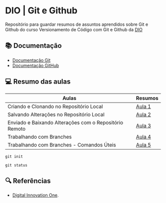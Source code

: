 # DIO | Git e Github

Repositório para guardar resumos de assuntos aprendidos sobre Git e Github do curso Versionamento de Código com Git e Github da [DIO](https://www.dio.me/en)

## 📚 Documentação
- [Documentação Git](https://git-scm.com/doc)
- [Documentação GitHub](https://docs.github.com/en)

## 💻 Resumo das aulas

| Aulas | Resumos |
|-------|---------|
| Criando e Clonando no Repositório Local | [Aula 1](https://github.com/Leititcia/git-github/blob/main/resumos/aula01.md) |
| Salvando Alterações no Repositório Local | [Aula 2](https://github.com/Leititcia/git-github/blob/main/resumos/aula02.md) |
| Enviado e Baixando Alterações com o Repositório Remoto | [Aula 3](https://github.com/Leititcia/git-github/blob/main/resumos/aula03.md) |
| Trabalhando com Branches | [Aula 4](https://github.com/Leititcia/git-github/blob/main/resumos/aula04.md) |
| Trabalhando com Branches - Comandos Úteis | [Aula 5](https://github.com/Leititcia/git-github/blob/main/resumos/aula05.md) |

```
git init
```
```
git status
```

## 🔍 Referências
- [Digital Innovation One](https://www.dio.me/en).

